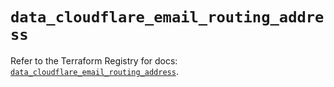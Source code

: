 # `data_cloudflare_email_routing_address`

Refer to the Terraform Registry for docs: [`data_cloudflare_email_routing_address`](https://registry.terraform.io/providers/cloudflare/cloudflare/5.10.0/docs/data-sources/email_routing_address).

